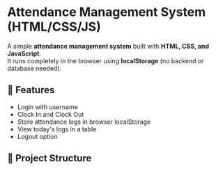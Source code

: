 # Attendance Management System (HTML/CSS/JS)

A simple **attendance management system** built with **HTML, CSS, and JavaScript**.  
It runs completely in the browser using **localStorage** (no backend or database needed).

## 🚀 Features
- Login with username
- Clock In and Clock Out
- Store attendance logs in browser localStorage
- View today's logs in a table
- Logout option

## 📂 Project Structure
